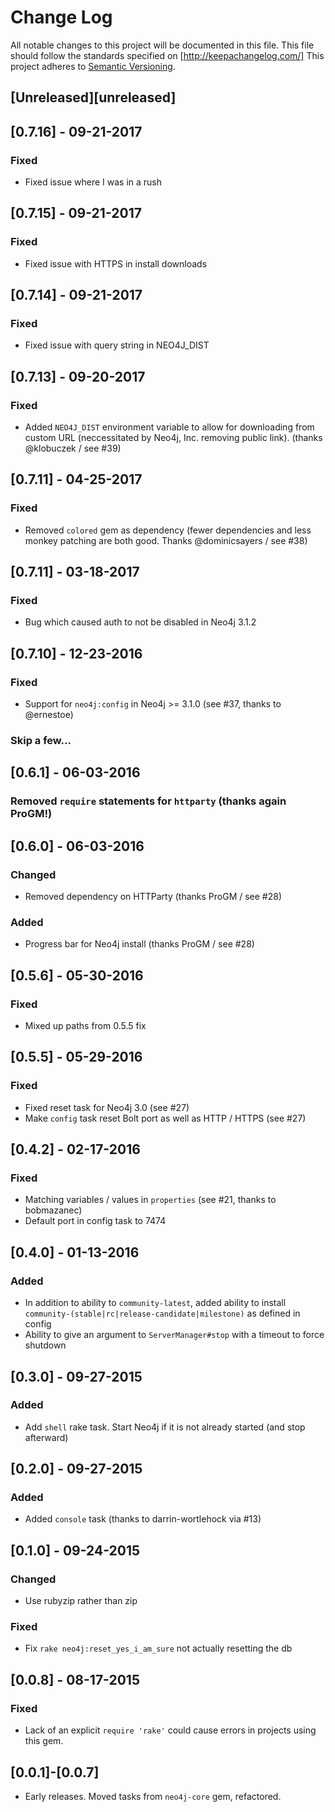 # Change Log
All notable changes to this project will be documented in this file.
This file should follow the standards specified on [http://keepachangelog.com/]
This project adheres to [Semantic Versioning](http://semver.org/).

## [Unreleased][unreleased]

## [0.7.16] - 09-21-2017

### Fixed

- Fixed issue where I was in a rush

## [0.7.15] - 09-21-2017

### Fixed

- Fixed issue with HTTPS in install downloads

## [0.7.14] - 09-21-2017

### Fixed

- Fixed issue with query string in NEO4J_DIST

## [0.7.13] - 09-20-2017

### Fixed

- Added `NEO4J_DIST` environment variable to allow for downloading from custom URL (neccessitated by Neo4j, Inc. removing public link).  (thanks @klobuczek / see #39)

## [0.7.11] - 04-25-2017

### Fixed

- Removed `colored` gem as dependency (fewer dependencies and less monkey patching are both good.  Thanks @dominicsayers / see #38)

## [0.7.11] - 03-18-2017

### Fixed

- Bug which caused auth to not be disabled in Neo4j 3.1.2

## [0.7.10] - 12-23-2016

### Fixed

- Support for `neo4j:config` in Neo4j >= 3.1.0 (see #37, thanks to @ernestoe)

### Skip a few...

## [0.6.1] - 06-03-2016

### Removed `require` statements for `httparty` (thanks again ProGM!)

## [0.6.0] - 06-03-2016

### Changed

- Removed dependency on HTTParty (thanks ProGM / see #28)

### Added

- Progress bar for Neo4j install (thanks ProGM / see #28)

## [0.5.6] - 05-30-2016

### Fixed

- Mixed up paths from 0.5.5 fix

## [0.5.5] - 05-29-2016

### Fixed

- Fixed reset task for Neo4j 3.0 (see #27)
- Make `config` task reset Bolt port as well as HTTP / HTTPS (see #27)

## [0.4.2] - 02-17-2016

### Fixed

- Matching variables / values in `properties` (see #21, thanks to bobmazanec)
- Default port in config task to 7474

## [0.4.0] - 01-13-2016

### Added

- In addition to ability to `community-latest`, added ability to install `community-(stable|rc|release-candidate|milestone)` as defined in config
- Ability to give an argument to `ServerManager#stop` with a timeout to force shutdown

## [0.3.0] - 09-27-2015

### Added
- Add `shell` rake task.  Start Neo4j if it is not already started (and stop afterward)

## [0.2.0] - 09-27-2015

### Added
- Added `console` task (thanks to darrin-wortlehock via #13)

## [0.1.0] - 09-24-2015

### Changed
- Use rubyzip rather than zip

### Fixed
- Fix `rake neo4j:reset_yes_i_am_sure` not actually resetting the db

## [0.0.8] - 08-17-2015

### Fixed

- Lack of an explicit `require 'rake'` could cause errors in projects using this gem.

## [0.0.1]-[0.0.7]
- Early releases. Moved tasks from `neo4j-core` gem, refactored.

